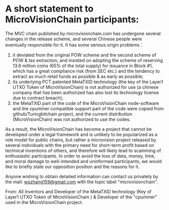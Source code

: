 # A short statement to MicroVisionChain participants: 

The MVC chain published by microvisionchain.com has undergone several changes in the release scheme, and several Chinese people were eventually responsible for it. It has some serious origin problems：

1) it deviated from the original POW scheme and the second scheme of POW & tax extraction, and insisted on adopting the scheme of reserving 13.6 million coins (65% of the total supply) for issuance in Block #1, which has a great compliance risk (from SEC etc.) and the tendency to extract as much retail funds as possible & as early as possible;
3) its underlying PCT patented MetaTXID technology (the key of the Layer1 UTXO Token of MicroVisionChain) is not authorized for use (a chinese company that has been authorized has also lost its technology license due to contract breach);
4) the MetaTXID part of the code of the MicroVisionChain node-software and the cpuminer compatible support part of the code were copied from github/Turingbitchain project, and the current distribution (MicroVisionChain) was not authorized to use the codes.

As a result, the MicroVisionChain has become a project that cannot be developed under a legal framework and is unlikely to be popularized as a role model for public chains, but rather a microvision project released by several individuals with the primary need for short-term profit based on technical inventions of others, and therefore will likely lead to scamming of enthusiastic participants. In order to avoid the loss of data, money, time, and moral damage to well-intended and uninformed participants, we would like to briefly state our opposition position and the reasons for it.

Anyone wishing to obtain detailed information can contact us privately by the mail: wszhang159@gmail.com with the topic label "microvisionchain".


From: All Inventors and Developer of the MetaTXID technology (Key of Layer1 UTXO Token of MicroVisionChain ) & Developer of the "cpuminer" used in the MicroVisionChain project.
